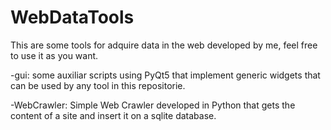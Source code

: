 # WebDataTools

This are some tools for adquire data in the web developed by me, feel free to use it as you want.

-gui: some auxiliar scripts using PyQt5 that implement generic widgets that can be used by any tool in this repositorie.

-WebCrawler: Simple Web Crawler developed in Python that gets the content of a site and insert it on a sqlite database.
